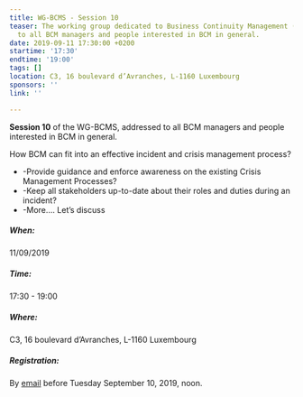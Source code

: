 ```yaml
---
title: WG-BCMS - Session 10
teaser: The working group dedicated to Business Continuity Management (BCMS) is addressed
  to all BCM managers and people interested in BCM in general.
date: 2019-09-11 17:30:00 +0200
startime: '17:30'
endtime: '19:00'
tags: []
location: C3, 16 boulevard d’Avranches, L-1160 Luxembourg
sponsors: ''
link: ''

---
```

**Session 10** of the WG-BCMS, addressed to all BCM managers and people interested in BCM in general. 

How BCM can fit into an effective incident and crisis management process?

* -Provide guidance and enforce awareness on the existing Crisis Management Processes?
* -Keep all stakeholders up-to-date about their roles and duties during an incident?
* -More…. Let’s discuss

##### When:

11/09/2019

##### Time:

17:30 - 19:00

##### Where:

C3, 16 boulevard d’Avranches, L-1160 Luxembourg

##### Registration:

By [email](mailto:secgen@clusil.lu) before Tuesday September 10, 2019, noon.